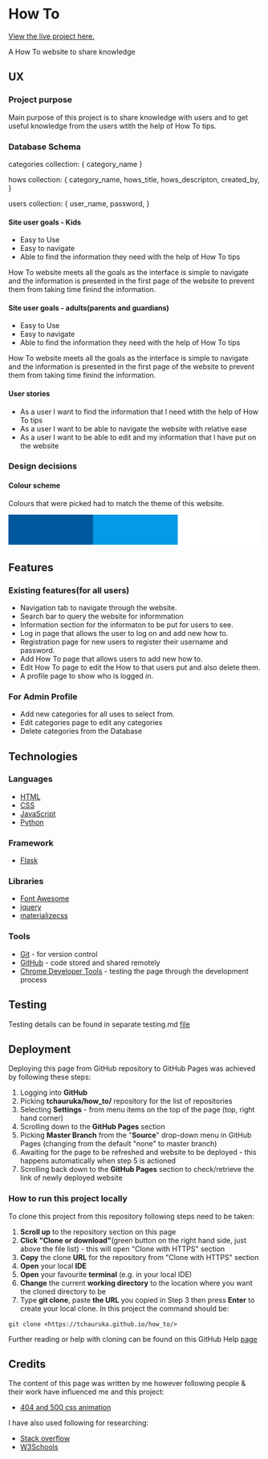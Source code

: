# How To

[View the live project here.](https://how-to-takudzwa.herokuapp.com/get_hows/)

A How To website to share knowledge

## UX

### Project purpose

Main purpose of this project is to share knowledge with users and to get useful knowledge from the users  wtith the help of How To tips.

### Database Schema

categories collection:
{
    category_name
}

hows collection:
{
    category_name,
    hows_title,
    hows_descripton,
    created_by,
}

users collection:
{
    user_name,
    password,
}

#### Site user goals - Kids

- Easy to Use 
- Easy to navigate 
- Able to find the information they need with the help of How To tips

How To website meets all the goals as the interface is simple to navigate and the information is presented in the first page of the website to prevent them from taking time finind the information.
#### Site user goals - adults(parents and guardians)

- Easy to Use 
- Easy to navigate 
- Able to find the information they need with the help of How To tips

How To website meets all the goals as the interface is simple to navigate and the information is presented in the first page of the website to prevent them from taking time finind the information.

#### User stories

- As a user I want to find the information that l need wtith the help of How To tips
- As a user I want to be able to navigate the website with relative ease 
- As a user I want to be able to edit and my information that l have put on the website


### Design decisions

#### Colour scheme

Colours that were picked had to match the theme of this website.

![Colour palette](https://github.com/TChauruka/how_to/blob/main/static/image/palette.jpg)

## Features

### Existing features(for all users)

- Navigation tab to navigate through the website.
- Search bar to query the website for informmation 
- Information section for the informaton to be put for users to see.
- Log in page that allows the user to log on and add new how to.
- Registration page for new users to register their username and password.
- Add How To page that allows users to add new how to.
- Edit How To page to edit the How to  that users put and also delete them.
- A profile page to show who is logged in.

### For Admin Profile
- Add new categories for all uses to select from.
- Edit categories page to edit any categories
- Delete categories from the Database

## Technologies

### Languages

- [HTML](https://www.w3schools.com/html/)
- [CSS](https://www.w3schools.com/css/)
- [JavaScript](https://www.w3schools.com/js/)
- [Python](https://www.w3schools.com/python/)

### Framework 
- [Flask](https://flask.palletsprojects.com/en/1.1.x/)

### Libraries
- [Font Awesome](https://fontawesome.com/)
- [jquery](https://jquery.com/) 
- [materializecss](https://materializecss.com/)

### Tools

- [Git](https://git-scm.com/) - for version control
- [GitHub](https://github.com/) - code stored and shared remotely
- [Chrome Developer Tools](https://developers.google.com/web/tools/chrome-devtools) - testing the page through the development process


## Testing

Testing details can be found in separate testing.md [file](https://github.com/TChauruka/how_to/blob/main/testing.md)

## Deployment

Deploying this page from GitHub repository to GitHub Pages was achieved by following these steps:

1. Logging into **GitHub**
2. Picking **tchauruka/how_to/** repository for the list of repositories
3. Selecting **Settings** - from menu items on the top of the page (top, right hand corner)
4. Scrolling down to the **GitHub Pages** section
5. Picking **Master Branch** from the "**Source**" drop-down menu in GitHub Pages (changing from the default "none" to master branch)
6. Awaiting for the page to be refreshed and website to be deployed - this happens automatically when step 5 is actioned
7. Scrolling back down to the **GitHub Pages** section to check/retrieve the link of newly deployed website

### How to run this project locally

To clone this project from this repository following steps need to be taken:

1. **Scroll up** to the repository section on this page
2. **Click "Clone or download"**(green button on the right hand side, just above the file list) - this will open "Clone with HTTPS" section
3. **Copy** the clone **URL** for the repository from "Clone with HTTPS" section
4. **Open** your local **IDE**
5. **Open** your favourite **terminal** (e.g. in your local IDE)
6. **Change** the current **working directory** to the location where you want the cloned directory to be
7. Type **git clone**, paste **the URL** you copied in Step 3 then press **Enter** to create your local clone. In this project the command should be:

```console
git clone <https://tchauruka.github.io/how_to/>
```

Further reading or help with cloning can be found on this GitHub Help [page](https://help.github.com/en/github/creating-cloning-and-archiving-repositories/cloning-a-repository)

## Credits

The content of this page was written by me however following people & their work have influenced me and this project:

- [404 and 500 css animation](https://codepen.io/saransh/pen/aezht)

I have also used following for researching:

- [Stack overflow](https://stackoverflow.com/)
- [W3Schools](https://www.w3schools.com/)

